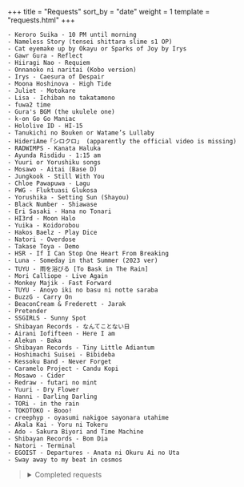 +++
title = "Requests"
sort_by = "date"
weight = 1
template = "requests.html"
+++


```
- Keroro Suika - 10 PM until morning
- Nameless Story (tensei shittara slime s1 OP)
- Cat eyemake up by Okayu or Sparks of Joy by Irys
- Gawr Gura - Reflect
- Hiiragi Nao - Requiem
- Onnanoko ni naritai (Kobo version)
- Irys - Caesura of Despair
- Moona Hoshinova - High Tide
- Juliet - Motokare
- Lisa - Ichiban no takatamono
- fuwa2 time
- Gura's BGM (the ukulele one)
- k-on Go Go Maniac
- Hololive ID - HI-15
- Tanukichi no Bouken or Watame’s Lullaby
- HideriAme「シロクロ」 (apparently the official video is missing)
- RADWIMPS - Kanata Haluka
- Ayunda Risdidu - 1:15 am
- Yuuri or Yorushiku songs
- Mosawo - Aitai (Base D)
- Jungkook - Still With You
- Chloe Pawapuwa - Lagu
- PWG - Fluktuasi Glukosa
- Yorushika - Setting Sun (Shayou)
- Black Number - Shiawase
- Eri Sasaki - Hana no Tonari
- HI3rd - Moon Halo
- Yuika - Koidorobou
- Hakos Baelz - Play Dice
- Natori - Overdose
- Takase Toya - Demo
- HSR - If I Can Stop One Heart From Breaking
- Luna - Someday in that Summer (2023 ver)
- TUYU - 雨を浴びる [To Bask in The Rain]
- Mori Calliope - Live Again
- Monkey Majik - Fast Forward
- TUYU - Anoyo iki no basu ni notte saraba
- BuzzG - Carry On
- BeaconCream & Frederett - Jarak
- Pretender
- SSGIRLS - Sunny Spot
- Shibayan Records - なんてことない日
- Airani Iofifteen - Here I am
- Alekun - Baka
- Shibayan Records - Tiny Little Adiantum
- Hoshimachi Suisei - Bibideba
- Kessoku Band - Never Forget
- Caramelo Project - Candu Kopi
- Mosawo - Cider
- Redraw - futari no mint
- Yuuri - Dry Flower
- Hanni - Darling Darling
- TORi - in the rain
- TOKOTOKO - Booo!
- creephyp - oyasumi nakigoe sayonara utahime
- Akala Kai - Yoru ni Tokeru
- Ado - Sakura Biyori and Time Machine
- Shibayan Records - Bom Dia
- Natori - Terminal
- EGOIST - Departures - Anata ni Okuru Ai no Uta
- Sway away to my beat in cosmos
```

<blockquote>
    <details>
        <summary>Completed requests</summary>
        <pre style="font-size: 0.8em;">
- Kobo Kanaeru - Mantra Hujan Tutorial (Indonesian)
- Ayunda Risu - ALiCE&u
- BENI - Gimme Gimme (Cover by Kobo Kanaeru)
- Nekomata Okayu - Mogu Mogu Yummy!
- Hoshimachi Suisei - GHOST
- Mosawo - Gyutto
- Harehare ya - cover by Kityod
- Hololive ID - id:entity voices
- Airani Iofifteen - Q&A=E (Kyawaii)
- Mafumafu - Onnanoko no Naritai
- Tokoyami Towa - Palette
- GUMI- Orion no Yume
- King gnu - Hakujitsu 
- Calliope Mori - Ijimekko Bully
- TUYU - Kuraberarekko 
- Moona Hoshinova - Perisai Jitu
- Betelgeuse cover by Okayu & Lamy
- Niki - ERROR / lily OFFICIAL MV
- Reine pavolia - Illusion night
- 序章 by yuika
- Kobo Kanaeru - Oh Asmara
- Mosawo - Koiiro
- Mori Calliope - End of Life
- TUYU - It's raining after all
- Mosawo - Aitai
- Kessoku Band - Guitar, Loneliness and Blue Planet
- Monkey Majik - Sunshine
- Chloe Pawapuwa - Komorebi
- [GI 2Y Anniv Fansong] If you suddenly think of me
- Kobo Kanaeru x Heiakim - War! Tokopedia
- Mosawo - Kirakira
- Kobo Kanaeru - Sebatas video call
- Minami - Blue Gurasu
- Hoshimachi Suisei - Stellar Stellar (or first take ver.)
- Kessoku Band - Into the Light
- mikitoP - Shojou Rei
- Mosawo - Kinmokusei
- TOKOTOKO - yomosugara kimi omou
- Kanaria - King
- Kobo Kanaeru - Help!
- ZAQ - Dance in the game
- Nanashi Mumei - A New Start</pre>
    </details>
</blockquote>